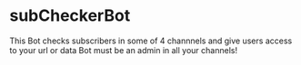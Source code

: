 # subCheckerBot
This Bot checks subscribers in some of 4 channnels and give users access to your url or data
Bot must be an admin in all your channels!

